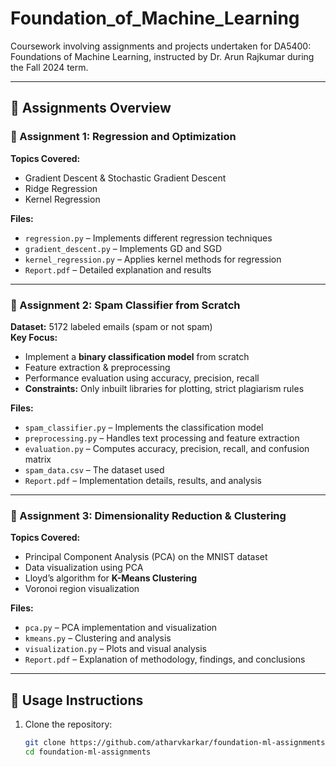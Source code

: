 # Foundation_of_Machine_Learning
Coursework involving assignments and projects undertaken for DA5400: Foundations of Machine Learning, instructed by Dr. Arun Rajkumar during the Fall 2024 term.


---

## 📝 Assignments Overview  

### **📌 Assignment 1: Regression and Optimization**  
**Topics Covered:**  
- Gradient Descent & Stochastic Gradient Descent  
- Ridge Regression  
- Kernel Regression  

**Files:**  
- `regression.py` – Implements different regression techniques  
- `gradient_descent.py` – Implements GD and SGD  
- `kernel_regression.py` – Applies kernel methods for regression  
- `Report.pdf` – Detailed explanation and results  

---

### **📌 Assignment 2: Spam Classifier from Scratch**  
**Dataset:** 5172 labeled emails (spam or not spam)  
**Key Focus:**  
- Implement a **binary classification model** from scratch  
- Feature extraction & preprocessing  
- Performance evaluation using accuracy, precision, recall  
- **Constraints:** Only inbuilt libraries for plotting, strict plagiarism rules  

**Files:**  
- `spam_classifier.py` – Implements the classification model  
- `preprocessing.py` – Handles text processing and feature extraction  
- `evaluation.py` – Computes accuracy, precision, recall, and confusion matrix  
- `spam_data.csv` – The dataset used  
- `Report.pdf` – Implementation details, results, and analysis  

---

### **📌 Assignment 3: Dimensionality Reduction & Clustering**  
**Topics Covered:**  
- Principal Component Analysis (PCA) on the MNIST dataset  
- Data visualization using PCA  
- Lloyd’s algorithm for **K-Means Clustering**  
- Voronoi region visualization  

**Files:**  
- `pca.py` – PCA implementation and visualization  
- `kmeans.py` – Clustering and analysis  
- `visualization.py` – Plots and visual analysis  
- `Report.pdf` – Explanation of methodology, findings, and conclusions  

---

## 🚀 Usage Instructions  

1. Clone the repository:  
   ```bash
   git clone https://github.com/atharvkarkar/foundation-ml-assignments.git
   cd foundation-ml-assignments
